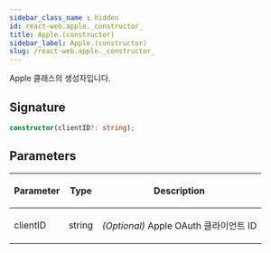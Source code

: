 ```yaml
---
sidebar_class_name : hidden
id: react-web.apple._constructor_
title: Apple.(constructor)
sidebar_label: Apple.(constructor)
slug: /react-web.apple._constructor_
---
```






Apple 클래스의 생성자입니다.

## Signature

```typescript
constructor(clientID?: string);
```

## Parameters

<table><thead><tr><th>

Parameter


</th><th>

Type


</th><th>

Description


</th></tr></thead>
<tbody><tr><td>

clientID


</td><td>

string


</td><td>

_(Optional)_ Apple OAuth 클라이언트 ID


</td></tr>
</tbody></table>
